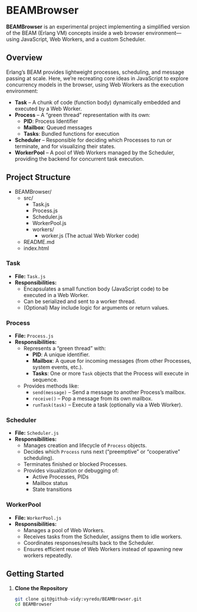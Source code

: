 # BEAMBrowser

**BEAMBrowser** is an experimental project implementing a simplified version of the BEAM (Erlang VM) concepts inside a web browser environment—using JavaScript, Web Workers, and a custom Scheduler.

## Overview

Erlang’s BEAM provides lightweight processes, scheduling, and message passing at scale. Here, we’re recreating core ideas in JavaScript to explore concurrency models in the browser, using Web Workers as the execution environment:

- **Task** – A chunk of code (function body) dynamically embedded and executed by a Web Worker.
- **Process** – A “green thread” representation with its own:
  - **PID**: Process Identifier
  - **Mailbox**: Queued messages
  - **Tasks**: Bundled functions for execution
- **Scheduler** – Responsible for deciding which Processes to run or terminate, and for visualizing their states.
- **WorkerPool** – A pool of Web Workers managed by the Scheduler, providing the backend for concurrent task execution.

## Project Structure

- BEAMBrowser/
  - src/
    - Task.js
    - Process.js
    - Scheduler.js
    - WorkerPool.js
    - workers/
      - worker.js (The actual Web Worker code)
  - README.md
  - index.html

### Task

- **File:** `Task.js`
- **Responsibilities:**
  - Encapsulates a small function body (JavaScript code) to be executed in a Web Worker.
  - Can be serialized and sent to a worker thread.
  - (Optional) May include logic for arguments or return values.

### Process

- **File:** `Process.js`
- **Responsibilities:**
  - Represents a “green thread” with:
    - **PID**: A unique identifier.
    - **Mailbox**: A queue for incoming messages (from other Processes, system events, etc.).
    - **Tasks**: One or more `Task` objects that the Process will execute in sequence.
  - Provides methods like:
    - `send(message)` – Send a message to another Process’s mailbox.
    - `receive()` – Pop a message from its own mailbox.
    - `runTask(task)` – Execute a task (optionally via a Web Worker).

### Scheduler

- **File:** `Scheduler.js`
- **Responsibilities:**
  - Manages creation and lifecycle of `Process` objects.
  - Decides which `Process` runs next (“preemptive” or “cooperative” scheduling).
  - Terminates finished or blocked Processes.
  - Provides visualization or debugging of:
    - Active Processes, PIDs
    - Mailbox status
    - State transitions

### WorkerPool

- **File:** `WorkerPool.js`
- **Responsibilities:**
  - Manages a pool of Web Workers.
  - Receives tasks from the Scheduler, assigns them to idle workers.
  - Coordinates responses/results back to the Scheduler.
  - Ensures efficient reuse of Web Workers instead of spawning new workers repeatedly.

## Getting Started

1. **Clone the Repository**
   ```bash
   git clone git@github-vidy:vyredo/BEAMBrowser.git
   cd BEAMBrowser
   ```
